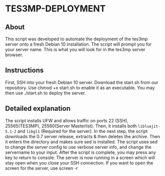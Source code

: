 # TES3MP-DEPLOYMENT
## About
This script was developed to automate the deployment of the tes3mp server onto a fresh Debian 10 installation. 
The script will prompt you for your server name. This is what you will look for in the tes3mp server browser.

## Instructions
First, SSH into your fresh Debian 10 server.
Download the start.sh from our repository.
Use chmod +x start.sh to enable it as an executable.
You may then use ./start.sh to deploy the server.

## Detailed explanation
The script installs UFW and allows traffic on ports 22 (SSH), 25565(TES3MP), 25560(Server Masterlist).
Then, it installs both `libluajit-5.1-2` and `libgl1` (Required for the server).
In the next step, the script downloads the 0.7 server release, extracts & then deletes the archive. Then it enters the directory and makes sure sed is installed.
The script uses sed to change the server config to use verbose server info, and change the servername to your input.
After the script is complete, you may press any key to return to console. The server is now running in a screen which will stay open when you close your SSH connection. 
If you want to open the screen for the server, use screen -r
 
